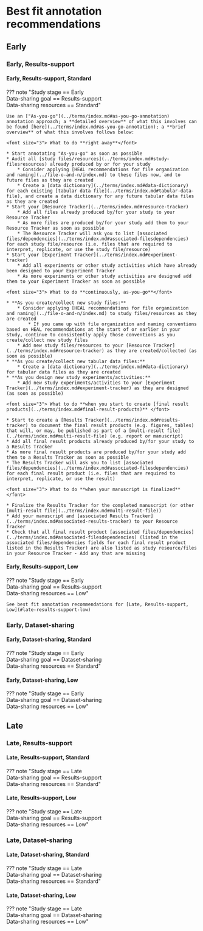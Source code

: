 # Best fit annotation recommendations

## Early

### Early, Results-support

#### Early, Results-support, Standard 

??? note "Study stage == Early <br> Data-sharing goal == Results-support <br> Data-sharing resources == Standard"

        
    Use an ["As-you-go"](../terms/index.md#as-you-go-annotation) annotation approach; a **detailed overview** of what this involves can be found [here](../terms/index.md#as-you-go-annotation); a **brief overview** of what this involves follows below:

    <font size="3"> What to do **right away**</font>
    
    * Start annotating "As-you-go" as soon as possible
    * Audit all [study files/resources](../terms/index.md#study-filesresources) already produced by or for your study
        * Consider applying [HEAL recommendations for file organization and naming](../file-o-and-n/index.md) to these files now, and to future files as they are created
        * Create a [data dictionary](../terms/index.md#data-dictionary) for each existing [tabular data file](../terms/index.md#tabular-data-file), and create a data dictionary for any future tabular data files as they are created
    * Start your [Resource Tracker](../terms/index.md#resource-tracker)
        * Add all files already produced by/for your study to your Resource Tracker 
        * As more files are produced by/for your study add them to your Resource Tracker as soon as possible
        * The Resource Tracker will ask you to list [associated files/dependencies](../terms/index.md#associated-filesdependencies) for each study file/resource (i.e. files that are required to interpret, replicate, or use the study file/resource)
    * Start your [Experiment Tracker](../terms/index.md#experiment-tracker) 
        * Add all experiments or other study activities which have already been designed to your Experiment Tracker 
        * As more experiments or other study activities are designed add them to your Experiment Tracker as soon as possible

    <font size="3"> What to do **continuously, as-you-go**</font>
        
    * **As you create/collect new study files:** 
        * Consider applying [HEAL recommendations for file organization and naming](../file-o-and-n/index.md) to study files/resources as they are created
            * If you came up with file organization and naming conventions based on HEAL recommendations at the start of or earlier in your study, continue to consistently apply those conventions as you create/collect new study files
        * Add new study files/resources to your [Resource Tracker](../terms/index.md#resource-tracker) as they are created/collected (as soon as possible)
    * **As you create/collect new tabular data files:**
        * Create a [data dictionary](../terms/index.md#data-dictionary) for tabular data files as they are created
    * **As you design new study experiments/activities:**
        * Add new study experiments/activities to your [Experiment Tracker](../terms/index.md#experiment-tracker) as they are designed (as soon as possible)

    <font size="3"> What to do **when you start to create [final result products](../terms/index.md#final-result-products)** </font>

    * Start to create a [Results Tracker](../terms/index.md#results-tracker) to document the final result products (e.g. figures, tables) that will, or may, be published as part of a [multi-result file](../terms/index.md#multi-result-file) (e.g. report or manuscript)
    * Add all final result products already produced by/for your study to a Results Tracker 
    * As more final result products are produced by/for your study add them to a Results Tracker as soon as possible
    * The Results Tracker will ask you to list [associated files/dependencies](../terms/index.md#associated-filesdependencies) for each final result product (i.e. files that are required to interpret, replicate, or use the result) 

    <font size="3"> What to do **when your manuscript is finalized** </font>

    * Finalize the Results Tracker for the completed manuscript (or other [multi-result file](../terms/index.md#multi-result-file))
    * Add your manuscript and [associated Results Tracker](../terms/index.md#associated-results-tracker) to your Resource Tracker 
    * Check that all final result product [associated files/dependencies](../terms/index.md#associated-filesdependencies) (listed in the associated files/dependencies fields for each final result product listed in the Results Tracker) are also listed as study resource/files in your Resource Tracker - Add any that are missing    

#### Early, Results-support, Low

??? note "Study stage == Early <br> Data-sharing goal == Results-support <br> Data-sharing resources == Low"

    See best fit annotation recommendations for [Late, Results-support, Low](#late-results-support-low)

### Early, Dataset-sharing

#### Early, Dataset-sharing, Standard

??? note "Study stage == Early <br> Data-sharing goal == Dataset-sharing <br> Data-sharing resources == Standard"

#### Early, Dataset-sharing, Low

??? note "Study stage == Early <br> Data-sharing goal == Dataset-sharing <br> Data-sharing resources == Low"

## Late

### Late, Results-support

#### Late, Results-support, Standard

??? note "Study stage == Late <br> Data-sharing goal == Results-support <br> Data-sharing resources == Standard"

#### Late, Results-support, Low

??? note "Study stage == Late <br> Data-sharing goal == Results-support <br> Data-sharing resources == Low"

### Late, Dataset-sharing

#### Late, Dataset-sharing, Standard

??? note "Study stage == Late <br> Data-sharing goal == Dataset-sharing <br> Data-sharing resources == Standard"

#### Late, Dataset-sharing, Low

??? note "Study stage == Late <br> Data-sharing goal == Dataset-sharing <br> Data-sharing resources == Low"